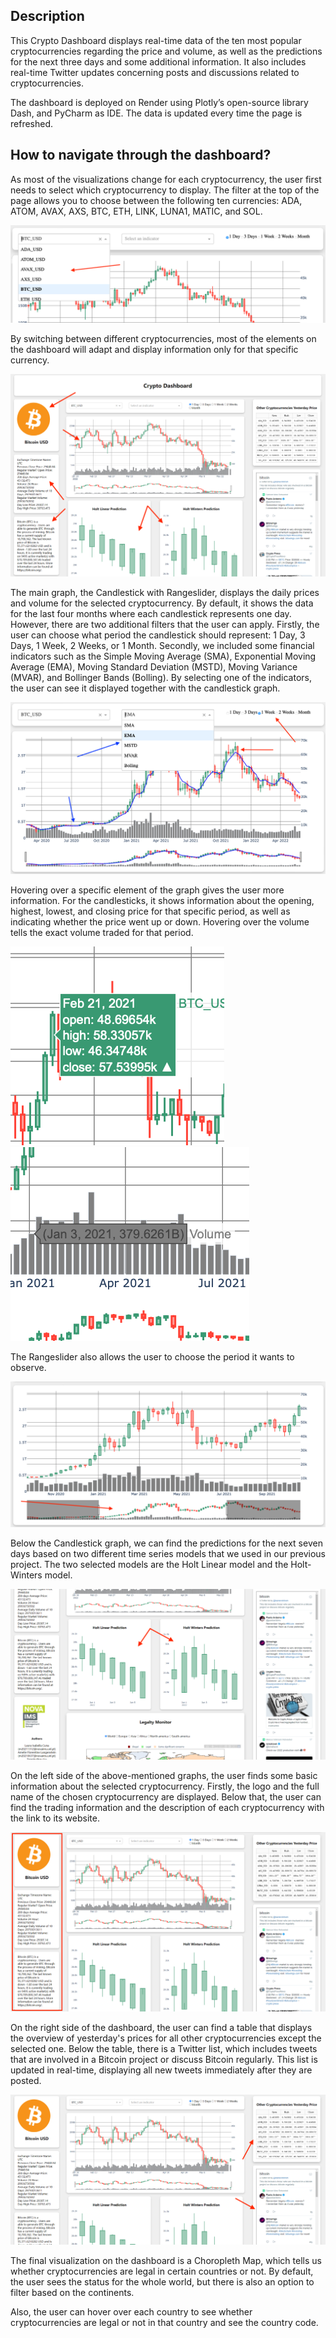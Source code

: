 ## Description

This Crypto Dashboard displays real-time data of the ten most popular cryptocurrencies regarding the price and volume, as well as the predictions for the next three days and some additional information. It also includes real-time Twitter updates concerning posts and discussions related to cryptocurrencies. 

The dashboard is deployed on Render using Plotly’s open-source library Dash, and PyCharm as IDE. The data is updated every time the page is refreshed. 

## How to navigate through the dashboard? 

As most of the visualizations change for each cryptocurrency, the user first needs to select which cryptocurrency to display. The filter at the top of the page allows you to choose between the following ten currencies: ADA, ATOM, AVAX, AXS, BTC, ETH, LINK, LUNA1, MATIC, and SOL.

![Alt text](https://github.com/TJZLiu/Business-Case-5-Cryptocurrency-Dashboard/blob/main/readme_img/screenshot%201.png?raw=true "Optional Title")

By switching between different cryptocurrencies, most of the elements on the dashboard will adapt and display information only for that specific currency. 

![Alt text](https://github.com/TJZLiu/Business-Case-5-Cryptocurrency-Dashboard/blob/main/readme_img/screenshot%202.png?raw=true "Optional Title")

The main graph, the Candlestick with Rangeslider, displays the daily prices and volume for the selected cryptocurrency. By default, it shows the data for the last four months where each candlestick represents one day. However, there are two additional filters that the user can apply. Firstly, the user can choose what period the candlestick should represent: 1 Day, 3 Days, 1 Week, 2 Weeks, or 1 Month. Secondly, we included some financial indicators such as the Simple Moving Average (SMA), Exponential Moving Average (EMA), Moving Standard Deviation (MSTD), Moving Variance (MVAR), and Bollinger Bands (Bolling). By selecting one of the indicators, the user can see it displayed together with the candlestick graph.

![Alt text](https://github.com/TJZLiu/Business-Case-5-Cryptocurrency-Dashboard/blob/main/readme_img/screenshot%203.png?raw=true "Optional Title")

Hovering over a specific element of the graph gives the user more information. For the candlesticks, it shows information about the opening, highest, lowest, and closing price for that specific period, as well as indicating whether the price went up or down. Hovering over the volume tells the exact volume traded for that period. 

![Alt text](https://github.com/TJZLiu/Business-Case-5-Cryptocurrency-Dashboard/blob/main/readme_img/screenshot%204.png?raw=true "Optional Title")
![Alt text](https://github.com/TJZLiu/Business-Case-5-Cryptocurrency-Dashboard/blob/main/readme_img/screenshot%205.png?raw=true "Optional Title")

The Rangeslider also allows the user to choose the period it wants to observe. 

![Alt text](https://github.com/TJZLiu/Business-Case-5-Cryptocurrency-Dashboard/blob/main/readme_img/screenshot%206.png?raw=true "Optional Title")

Below the Candlestick graph, we can find the predictions for the next seven days based on two different time series models that we used in our previous project. The two selected models are the Holt Linear model and the Holt-Winters model. 

![Alt text](https://github.com/TJZLiu/Business-Case-5-Cryptocurrency-Dashboard/blob/main/readme_img/screenshot%207.png?raw=true "Optional Title")

On the left side of the above-mentioned graphs, the user finds some basic information about the selected cryptocurrency. Firstly, the logo and the full name of the chosen cryptocurrency are displayed. Below that, the user can find the trading information and the description of each cryptocurrency with the link to its website. 

![Alt text](https://github.com/TJZLiu/Business-Case-5-Cryptocurrency-Dashboard/blob/main/readme_img/screenshot%208.png?raw=true "Optional Title")

On the right side of the dashboard, the user can find a table that displays the overview of yesterday's prices for all other cryptocurrencies except the selected one. Below the table, there is a Twitter list, which includes tweets that are involved in a Bitcoin project or discuss Bitcoin regularly. This list is updated in real-time, displaying all new tweets immediately after they are posted. 

![Alt text](https://github.com/TJZLiu/Business-Case-5-Cryptocurrency-Dashboard/blob/main/readme_img/screenshot%209.png?raw=true "Optional Title")

The final visualization on the dashboard is a Choropleth Map, which tells us whether cryptocurrencies are legal in certain countries or not. By default, the user sees the status for the whole world, but there is also an option to filter based on the continents. 

Also, the user can hover over each country to see whether cryptocurrencies are legal or not in that country and see the country code. 
